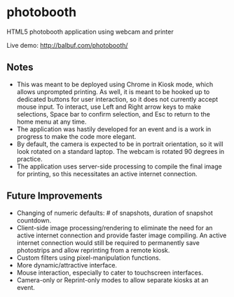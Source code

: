 photobooth
==========

HTML5 photobooth application using webcam and printer

Live demo: http://balbuf.com/photobooth/

## Notes

- This was meant to be deployed using Chrome in Kiosk mode, which allows unprompted printing. As well, it is meant to be hooked up to dedicated buttons for user interaction, so it does not currently accept mouse input. To interact, use Left and Right arrow keys to make selections, Space bar to confirm selection, and Esc to return to the home menu at any time.
- The application was hastily developed for an event and is a work in progress to make the code more elegant.
- By default, the camera is expected to be in portrait orientation, so it will look rotated on a standard laptop. The webcam is rotated 90 degrees in practice. 
- The application uses server-side processing to compile the final image for printing, so this necessitates an active internet connection.

## Future Improvements

- Changing of numeric defaults: # of snapshots, duration of snapshot countdown.
- Client-side image processing/rendering to eliminate the need for an active internet connection and provide faster image compiling. An active internet connection would still be required to permanently save photostrips and allow reprinting from a remote kiosk.
- Custom filters using pixel-manipulation functions.
- More dynamic/attractive interface.
- Mouse interaction, especially to cater to touchscreen interfaces.
- Camera-only or Reprint-only modes to allow separate kiosks at an event.
